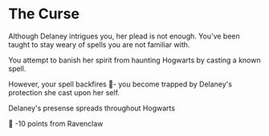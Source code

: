 # The Curse

Although Delaney intrigues you, her plead is not enough. You've been taught to stay weary of spells you are not familiar with. 

You attempt to banish her spirit from haunting Hogwarts by casting a known spell.

However, your spell backfires 🎇- you become trapped by Delaney's protection she cast upon her self.

Delaney's presense spreads throughout Hogwarts 

🎯 -10 points from Ravenclaw